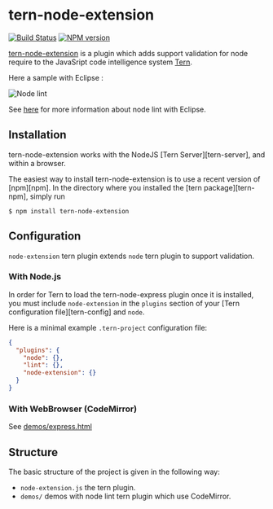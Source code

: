 # tern-node-extension

[![Build Status](https://secure.travis-ci.org/angelozerr/tern-node-extension.png)](http://travis-ci.org/angelozerr/tern-node-extension)
[![NPM version](https://img.shields.io/npm/v/tern-node-extension.svg)](https://www.npmjs.org/package/tern-node-extension)

[tern-node-extension](https://github.com/angelozerr/tern-node-extension) is a plugin which adds support validation for node require  to the JavaSript code intelligence system [Tern](http://ternjs.net/).

Here a sample with Eclipse : 

![Node lint](https://github.com/angelozerr/tern.java/wiki/images/EclipseIDE_NodeJSLintOnRequireModule.png)

See [here](https://github.com/angelozerr/tern.java/wiki/Tern-&-Node.js-support) for more information about node lint with Eclipse.

## Installation

tern-node-extension works with the NodeJS [Tern Server][tern-server], and within a browser.

The easiest way to install tern-node-extension is to use a recent version of
[npm][npm]. In the directory where you installed the [tern package][tern-npm],
simply run

```
$ npm install tern-node-extension
```

## Configuration

`node-extension` tern plugin extends `node` tern plugin to support validation.

### With Node.js

In order for Tern to load the tern-node-express plugin once it is installed, you must
include `node-extension` in the `plugins` section of your [Tern configuration
file][tern-config] and `node`.

Here is a minimal example `.tern-project` configuration file:

```json
{
  "plugins": {
    "node": {},
    "lint": {},
    "node-extension": {}
  }
}
```

### With WebBrowser (CodeMirror)

See [demos/express.html](https://github.com/angelozerr/tern-node-extension/blob/master/demos/nodelint.html)

## Structure

The basic structure of the project is given in the following way:

* `node-extension.js` the tern plugin.
* `demos/` demos with node lint tern plugin which use CodeMirror.
